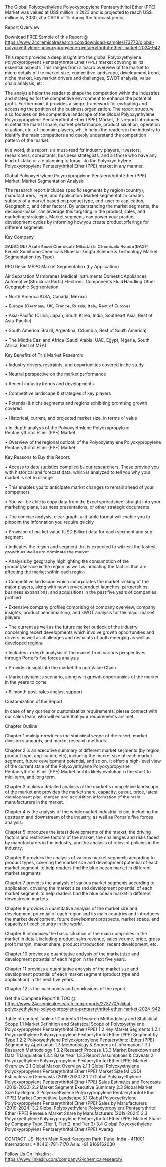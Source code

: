 The Global Polyoxyethylene Polyoxypropylene Pentaerythritol Ether (PPE) Market was valued at US$ million in 2023 and is projected to reach US$ million by 2030, at a CAGR of % during the forecast period.

Report Overview

Download FREE Sample of this Report @ https://www.24chemicalresearch.com/download-sample/273770/global-polyoxyethylene-polyoxypropylene-pentaerythritol-ether-market-2024-942

This report provides a deep insight into the global Polyoxyethylene Polyoxypropylene Pentaerythritol Ether (PPE) market covering all its essential aspects. This ranges from a macro overview of the market to micro details of the market size, competitive landscape, development trend, niche market, key market drivers and challenges, SWOT analysis, value chain analysis, etc.

The analysis helps the reader to shape the competition within the industries and strategies for the competitive environment to enhance the potential profit. Furthermore, it provides a simple framework for evaluating and accessing the position of the business organization. The report structure also focuses on the competitive landscape of the Global Polyoxyethylene Polyoxypropylene Pentaerythritol Ether (PPE) Market, this report introduces in detail the market share, market performance, product situation, operation situation, etc. of the main players, which helps the readers in the industry to identify the main competitors and deeply understand the competition pattern of the market.

In a word, this report is a must-read for industry players, investors, researchers, consultants, business strategists, and all those who have any kind of stake or are planning to foray into the Polyoxyethylene Polyoxypropylene Pentaerythritol Ether (PPE) market in any manner.

Global Polyoxyethylene Polyoxypropylene Pentaerythritol Ether (PPE) Market: Market Segmentation Analysis

The research report includes specific segments by region (country), manufacturers, Type, and Application. Market segmentation creates subsets of a market based on product type, end-user or application, Geographic, and other factors. By understanding the market segments, the decision-maker can leverage this targeting in the product, sales, and marketing strategies. Market segments can power your product development cycles by informing how you create product offerings for different segments.

Key Company

SABIC(GE)
Asahi Kasei Chemicals
Mitsubishi Chemicals
Romira(BASF)
Evonik
Sumitomo Chemicals
Bluestar
Kingfa Science & Technology
Market Segmentation (by Type)

PPO Resin
MPPO
Market Segmentation (by Application)

Air Separation Membranes
Medical Instruments
Domestic Appliances
Automotive(Structural Parts)
Electronic Components
Fluid Handling
Other
Geographic Segmentation

• North America (USA, Canada, Mexico)

• Europe (Germany, UK, France, Russia, Italy, Rest of Europe)

• Asia-Pacific (China, Japan, South Korea, India, Southeast Asia, Rest of Asia-Pacific)

• South America (Brazil, Argentina, Columbia, Rest of South America)

• The Middle East and Africa (Saudi Arabia, UAE, Egypt, Nigeria, South Africa, Rest of MEA)

Key Benefits of This Market Research:

• Industry drivers, restraints, and opportunities covered in the study

• Neutral perspective on the market performance

• Recent industry trends and developments

• Competitive landscape & strategies of key players

• Potential & niche segments and regions exhibiting promising growth covered

• Historical, current, and projected market size, in terms of value

• In-depth analysis of the Polyoxyethylene Polyoxypropylene Pentaerythritol Ether (PPE) Market

• Overview of the regional outlook of the Polyoxyethylene Polyoxypropylene Pentaerythritol Ether (PPE) Market:

Key Reasons to Buy this Report:

• Access to date statistics compiled by our researchers. These provide you with historical and forecast data, which is analyzed to tell you why your market is set to change

• This enables you to anticipate market changes to remain ahead of your competitors

• You will be able to copy data from the Excel spreadsheet straight into your marketing plans, business presentations, or other strategic documents

• The concise analysis, clear graph, and table format will enable you to pinpoint the information you require quickly

• Provision of market value (USD Billion) data for each segment and sub-segment

• Indicates the region and segment that is expected to witness the fastest growth as well as to dominate the market

• Analysis by geography highlighting the consumption of the product/service in the region as well as indicating the factors that are affecting the market within each region

• Competitive landscape which incorporates the market ranking of the major players, along with new service/product launches, partnerships, business expansions, and acquisitions in the past five years of companies profiled

• Extensive company profiles comprising of company overview, company insights, product benchmarking, and SWOT analysis for the major market players

• The current as well as the future market outlook of the industry concerning recent developments which involve growth opportunities and drivers as well as challenges and restraints of both emerging as well as developed regions

• Includes in-depth analysis of the market from various perspectives through Porter’s five forces analysis

• Provides insight into the market through Value Chain

• Market dynamics scenario, along with growth opportunities of the market in the years to come

• 6-month post-sales analyst support

Customization of the Report

In case of any queries or customization requirements, please connect with our sales team, who will ensure that your requirements are met.

Chapter Outline

Chapter 1 mainly introduces the statistical scope of the report, market division standards, and market research methods.

Chapter 2 is an executive summary of different market segments (by region, product type, application, etc), including the market size of each market segment, future development potential, and so on. It offers a high-level view of the current state of the Polyoxyethylene Polyoxypropylene Pentaerythritol Ether (PPE) Market and its likely evolution in the short to mid-term, and long term.

Chapter 3 makes a detailed analysis of the market's competitive landscape of the market and provides the market share, capacity, output, price, latest development plan, merger, and acquisition information of the main manufacturers in the market.

Chapter 4 is the analysis of the whole market industrial chain, including the upstream and downstream of the industry, as well as Porter's five forces analysis.

Chapter 5 introduces the latest developments of the market, the driving factors and restrictive factors of the market, the challenges and risks faced by manufacturers in the industry, and the analysis of relevant policies in the industry.

Chapter 6 provides the analysis of various market segments according to product types, covering the market size and development potential of each market segment, to help readers find the blue ocean market in different market segments.

Chapter 7 provides the analysis of various market segments according to application, covering the market size and development potential of each market segment, to help readers find the blue ocean market in different downstream markets.

Chapter 8 provides a quantitative analysis of the market size and development potential of each region and its main countries and introduces the market development, future development prospects, market space, and capacity of each country in the world.

Chapter 9 introduces the basic situation of the main companies in the market in detail, including product sales revenue, sales volume, price, gross profit margin, market share, product introduction, recent development, etc.

Chapter 10 provides a quantitative analysis of the market size and development potential of each region in the next five years.

Chapter 11 provides a quantitative analysis of the market size and development potential of each market segment (product type and application) in the next five years.

Chapter 12 is the main points and conclusions of the report.

Get the Complete Report & TOC @ https://www.24chemicalresearch.com/reports/273770/global-polyoxyethylene-polyoxypropylene-pentaerythritol-ether-market-2024-942

Table of content
Table of Contents
1 Research Methodology and Statistical Scope
1.1 Market Definition and Statistical Scope of Polyoxyethylene Polyoxypropylene Pentaerythritol Ether (PPE)
1.2 Key Market Segments
1.2.1 Polyoxyethylene Polyoxypropylene Pentaerythritol Ether (PPE) Segment by Type
1.2.2 Polyoxyethylene Polyoxypropylene Pentaerythritol Ether (PPE) Segment by Application
1.3 Methodology & Sources of Information
1.3.1 Research Methodology
1.3.2 Research Process
1.3.3 Market Breakdown and Data Triangulation
1.3.4 Base Year
1.3.5 Report Assumptions & Caveats
2 Polyoxyethylene Polyoxypropylene Pentaerythritol Ether (PPE) Market Overview
2.1 Global Market Overview
2.1.1 Global Polyoxyethylene Polyoxypropylene Pentaerythritol Ether (PPE) Market Size (M USD) Estimates and Forecasts (2019-2030)
2.1.2 Global Polyoxyethylene Polyoxypropylene Pentaerythritol Ether (PPE) Sales Estimates and Forecasts (2019-2030)
2.2 Market Segment Executive Summary
2.3 Global Market Size by Region
3 Polyoxyethylene Polyoxypropylene Pentaerythritol Ether (PPE) Market Competitive Landscape
3.1 Global Polyoxyethylene Polyoxypropylene Pentaerythritol Ether (PPE) Sales by Manufacturers (2019-2024)
3.2 Global Polyoxyethylene Polyoxypropylene Pentaerythritol Ether (PPE) Revenue Market Share by Manufacturers (2019-2024)
3.3 Polyoxyethylene Polyoxypropylene Pentaerythritol Ether (PPE) Market Share by Company Type (Tier 1, Tier 2, and Tier 3)
3.4 Global Polyoxyethylene Polyoxypropylene Pentaerythritol Ether (PPE) Averag

CONTACT US:
North Main Road Koregaon Park, Pune, India - 411001.
International: +1(646)-781-7170
Asia: +91 9169162030

Follow Us On linkedin :- https://www.linkedin.com/company/24chemicalresearch/
